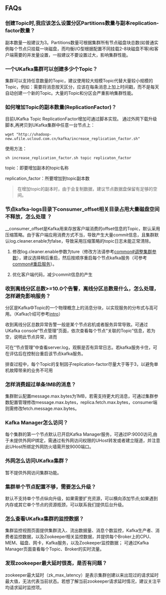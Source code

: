 

## FAQs

### 创建Topic时,我应该怎么设置分区Partitions数量与副本replication-factor数量？

副本数量一般建议为3。Partitions数量可根据集群所有节点磁盘块总数(如普通实例每个节点只挂载一块磁盘，而均衡I/O型根据配置不同挂载2-8块磁盘不等)和客户端需要的并发量设置，一般建议不要设置过大，影响集群性能。

### 一个UKafka集群可以创建多少个Topic？

集群可以支持任意数量的Topic，建议使用较大规模Topic代替大量较小规模的Topic，例如：需要将消息按天区分，应该在每条消息上加上时间戳，而不是每天自动创建一个新的Topic。大量的Topic和分区会严重影响集群性能。

### 如何增加Topic的副本数量(ReplicationFactor)？

目前UKafka Topic ReplicationFactor增加可通过脚本实现。
通过外网下载升级脚本,再拷贝到UKafka集群中任意一台节点上：

```
wget "http://uhadoop-new.ufile.ucloud.com.cn/kafka/increase_replication_factor.sh"
```

使用方法：

```
sh increase_replication_factor.sh topic replicaton_factor
```

topic：即要增加副本的topic名称

replication\_factor：所要增加到topic副本数

> 在增加topic的副本时，由于会复制数据，建议节点数据盘保留有足够的空间。

### 节点kafka-logs目录下consumer\_offset相关目录占用大量磁盘空间不释放，怎么处理 ？

\_\_consumer\_offset是Kafka用来存放客户端消费的offset信息的Topic，默认采用压缩策略。由于客户端应用消费方式不当，导致产生大量commit信息，且集群默认log.cleaner.enable为false，导致采用压缩策略的topic日志未能正常清除。

1. 修改log.cleaner.enable参数为ture（修改方法请参考[common\#调整集群参数](/analysis/ukafka/common#调整集群参数)），建议选择稍后重启，然后按顺序重启每个节点kafka服务（可参考[common\#重启服务](/analysis/ukafka/common#重启服务)）。

2. 优化客户端代码，减少commit信息的产生

### 收到离线分区总数\>=10.0个告警，离线分区总数是什么，怎么处理，怎样避免影响服务？

分区是Kafka中Topic的一个物理概念上的消息分块，以实现服务的分布式与高可用。（Kafka介绍可参考[intro](/analysis/ukafka/intro)）

收到离线分区总数异常告警一般是某个节点宕机或者服务异常导致。可通过UKafka
console“节点管理”页面，依次查看每个节点“关联的Topic”信息，若为空，说明此节点异常，进而

可在“节点管理”中查看server.log，观察是否有异常日志。若kafka服务卡住，可在评估后在控制台重启该节点kafka服务。

排查过程中，每个Topic的复制因子replication-factor尽量大于等于3，以避免单机故障带来的业务不可用

### 怎样消费超过单条1MB的消息？

集群默认配置message.max.bytes为1MB，若需支持更大的消息，可通过集群参数配置管理修改message.max.bytes，replica.fetch.max.bytes，consumer端则需修改fetch.message.max.bytes。

### Kafka Manager怎么访问？

每个集群的第一个节点默认已开启Kafka
Manager服务，可通过IP:9000访问,由于未提供外网IP绑定，需通过有外网访问权限的UHost转发或者建立隧道，并注意此UHost所绑定外网防火墙需开放9000端口。

### 外网怎么访问UKafka集群？

暂不提供外网访问集群功能。

### 集群单个节点配置不够，需要怎么升级？

默认不支持单个节点纵向升级，如果需要扩充资源，可以横向添加节点;如果遇到内存或其它单个节点的资源瓶颈，可以联系我们提供后台升级。

### 怎么查看UKafka集群的监控数据？

集群监控视图页面提供集群流入、流出数据量、消息个数监控，Kafka生产者、消费者监控数据，以及Zookeeper相关监控数据，并提供每个Broker上的CPU、MEM、磁盘、网卡，Kafka服务，以及Zookeeper监控数据；
可通过Kafka Manager页面查看每个Topic、Broker的实时流量。

### 发现zookeeper最大延时很高，是否有问题？

zookeeper最大延时（zk\_max\_latency）是表示集群创建以来出现过的请求延时最大值，无法代表当前状态。若想了解当前zookeeper请求延时情况，建议关注平均请求延时监控项。
